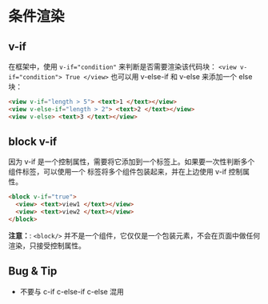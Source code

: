 # 条件渲染

## v-if

在框架中，使用 `v-if="condition"` 来判断是否需要渲染该代码块：
`<view v-if="condition"> True </view>`
也可以用 v-else-if 和 v-else 来添加一个 else 块：

```html
<view v-if="length > 5"> <text>1 </text></view>
<view v-else-if="length > 2"> <text>2 </text></view>
<view v-else> <text>3 </text></view>
```

## block v-if

因为 v-if 是一个控制属性，需要将它添加到一个标签上。如果要一次性判断多个组件标签，可以使用一个 <block/> 标签将多个组件包装起来，并在上边使用 v-if 控制属性。

```html
<block v-if="true">
  <view> <text>view1 </text></view>
  <view> <text>view2 </text></view>
</block>
```

**注意：**: `<block/>` 并不是一个组件，它仅仅是一个包装元素，不会在页面中做任何渲染，只接受控制属性。

## Bug & Tip

- 不要与 c-if c-else-if c-else 混用
